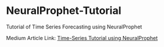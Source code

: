 # NeuralProphet-Tutorial
Tutorial of Time Series Forecasting using NeuralProphet

Medium Article Link: [Time-Series Tutorial using NeuralProphet](https://medium.com/@chirag6891/time-series-tutorial-using-neuralprophet-e918a1b437ed)
